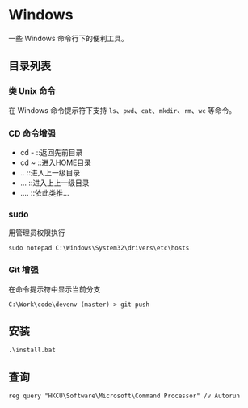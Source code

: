 # Windows

一些 Windows 命令行下的便利工具。

## 目录列表

### 类 Unix 命令

在 Windows 命令提示符下支持 `ls`、`pwd`、`cat`、`mkdir`、`rm`、`wc` 等命令。

### CD 命令增强

- cd -  ::返回先前目录
- cd ~  ::进入HOME目录
- ..    ::进入上一级目录
- ...   ::进入上上一级目录
- ....  ::依此类推...

### sudo

用管理员权限执行

```console
sudo notepad C:\Windows\System32\drivers\etc\hosts
```

### Git 增强

在命令提示符中显示当前分支

```console
C:\Work\code\devenv (master) > git push
```

## 安装

```console
.\install.bat
```

## 查询

```console
reg query "HKCU\Software\Microsoft\Command Processor" /v Autorun
```
